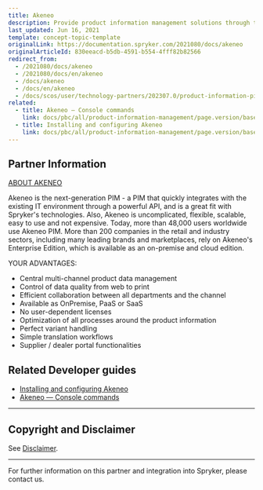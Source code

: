 ```yaml
---
title: Akeneo
description: Provide product information management solutions through the existing IT environment by integrating Akeneo into the Spryker-based shop.
last_updated: Jun 16, 2021
template: concept-topic-template
originalLink: https://documentation.spryker.com/2021080/docs/akeneo
originalArticleId: 830eeacd-b5db-4591-b554-4fff82b82566
redirect_from:
  - /2021080/docs/akeneo
  - /2021080/docs/en/akeneo
  - /docs/akeneo
  - /docs/en/akeneo
  - /docs/scos/user/technology-partners/202307.0/product-information-pimerp/akeneo.html
related:
  - title: Akeneo — Console commands
    link: docs/pbc/all/product-information-management/page.version/base-shop/third-party-integrations/akeneo/akeneo-connector-eco-module-console-commands.html
  - title: Installing and configuring Akeneo
    link: docs/pbc/all/product-information-management/page.version/base-shop/third-party-integrations/akeneo/install-and-configure-akeneo.html
---
```


## Partner Information

[ABOUT AKENEO](https://www.akeneo.com)

Akeneo is the next-generation PIM - a PIM that quickly integrates with the existing IT environment through a powerful API, and is a great fit with Spryker's technologies. Also, Akeneo is uncomplicated, flexible, scalable, easy to use and not expensive. Today, more than 48,000 users worldwide use Akeneo PIM. More than 200 companies in the retail and industry sectors, including many leading brands and marketplaces, rely on Akeneo's Enterprise Edition, which is available as an on-premise and cloud edition.

YOUR ADVANTAGES:
* Central multi-channel product data management
* Control of data quality from web to print
* Efficient collaboration between all departments and the channel
* Available as OnPremise, PaaS or SaaS
* No user-dependent licenses
* Optimization of all processes around the product information
* Perfect variant handling
* Simple translation workflows
* Supplier / dealer portal functionalities

## Related Developer guides

* [Installing and configuring Akeneo](/docs/pbc/all/product-information-management/{{page.version}}/base-shop/third-party-integrations/akeneo/install-and-configure-akeneo.html)
* [Akeneo — Console commands](/docs/pbc/all/product-information-management/{{page.version}}/base-shop/third-party-integrations/akeneo/akeneo-connector-eco-module-console-commands.html)


---

## Copyright and Disclaimer

See [Disclaimer](https://github.com/spryker/spryker-documentation).

---
For further information on this partner and integration into Spryker, please contact us.

<div class="hubspot-form js-hubspot-form" data-portal-id="2770802" data-form-id="163e11fb-e833-4638-86ae-a2ca4b929a41" id="hubspot-1"></div>
